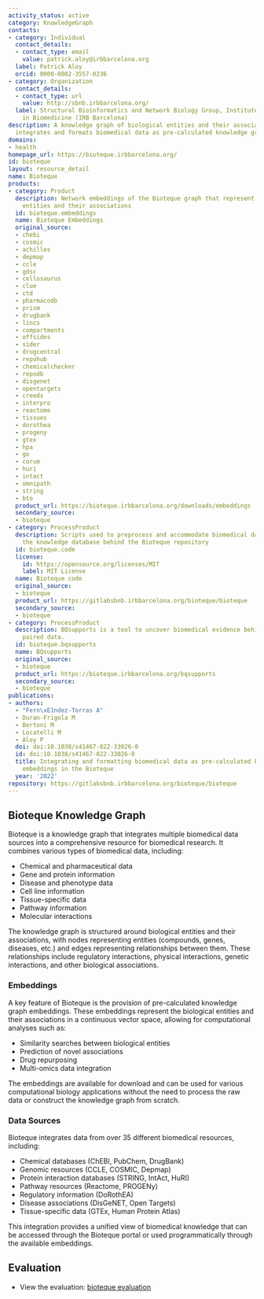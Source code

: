 ```yaml
---
activity_status: active
category: KnowledgeGraph
contacts:
- category: Individual
  contact_details:
  - contact_type: email
    value: patrick.aloy@irbbarcelona.org
  label: Patrick Aloy
  orcid: 0000-0002-3557-0236
- category: Organization
  contact_details:
  - contact_type: url
    value: http://sbnb.irbbarcelona.org/
  label: Structural Bioinformatics and Network Biology Group, Institute for Research
    in Biomedicine (IRB Barcelona)
description: A knowledge graph of biological entities and their associations that
  integrates and formats biomedical data as pre-calculated knowledge graph embeddings
domains:
- health
homepage_url: https://bioteque.irbbarcelona.org/
id: bioteque
layout: resource_detail
name: Bioteque
products:
- category: Product
  description: Network embeddings of the Bioteque graph that represent biological
    entities and their associations
  id: bioteque.embeddings
  name: Bioteque Embeddings
  original_source:
  - chebi
  - cosmic
  - achilles
  - depmap
  - ccle
  - gdsc
  - cellosaurus
  - clue
  - ctd
  - pharmacodb
  - prism
  - drugbank
  - lincs
  - compartments
  - offsides
  - sider
  - drugcentral
  - repohub
  - chemicalchecker
  - repodb
  - disgenet
  - opentargets
  - creeds
  - interpro
  - reactome
  - tissues
  - dorothea
  - progeny
  - gtex
  - hpa
  - go
  - corum
  - huri
  - intact
  - omnipath
  - string
  - bto
  product_url: https://bioteque.irbbarcelona.org/downloads/embeddings
  secondary_source:
  - bioteque
- category: ProcessProduct
  description: Scripts used to preprocess and accommodate biomedical datasets into
    the knowledge database behind the Bioteque repository
  id: bioteque.code
  license:
    id: https://opensource.org/licenses/MIT
    label: MIT License
  name: Bioteque code
  original_source:
  - bioteque
  product_url: https://gitlabsbnb.irbbarcelona.org/bioteque/bioteque
  secondary_source:
  - bioteque
- category: ProcessProduct
  description: BQsupports is a tool to uncover biomedical evidence behind experimental
    paired data.
  id: bioteque.bqsupports
  name: BQsupports
  original_source:
  - bioteque
  product_url: https://bioteque.irbbarcelona.org/bqsupports
  secondary_source:
  - bioteque
publications:
- authors:
  - "Fern\xE1ndez-Torras A"
  - Duran-Frigola M
  - Bertoni M
  - Locatelli M
  - Aloy P
  doi: doi:10.1038/s41467-022-33026-0
  id: doi:10.1038/s41467-022-33026-0
  title: Integrating and formatting biomedical data as pre-calculated knowledge graph
    embeddings in the Bioteque
  year: '2022'
repository: https://gitlabsbnb.irbbarcelona.org/bioteque/bioteque
---
```

## Bioteque Knowledge Graph

Bioteque is a knowledge graph that integrates multiple biomedical data sources into a comprehensive resource for biomedical research. It combines various types of biomedical data, including:

- Chemical and pharmaceutical data
- Gene and protein information
- Disease and phenotype data
- Cell line information
- Tissue-specific data
- Pathway information
- Molecular interactions

The knowledge graph is structured around biological entities and their associations, with nodes representing entities (compounds, genes, diseases, etc.) and edges representing relationships between them. These relationships include regulatory interactions, physical interactions, genetic interactions, and other biological associations.

### Embeddings

A key feature of Bioteque is the provision of pre-calculated knowledge graph embeddings. These embeddings represent the biological entities and their associations in a continuous vector space, allowing for computational analyses such as:

- Similarity searches between biological entities
- Prediction of novel associations
- Drug repurposing
- Multi-omics data integration

The embeddings are available for download and can be used for various computational biology applications without the need to process the raw data or construct the knowledge graph from scratch.

### Data Sources

Bioteque integrates data from over 35 different biomedical resources, including:

- Chemical databases (ChEBI, PubChem, DrugBank)
- Genomic resources (CCLE, COSMIC, Depmap)
- Protein interaction databases (STRING, IntAct, HuRI)
- Pathway resources (Reactome, PROGENy)
- Regulatory information (DoRothEA)
- Disease associations (DisGeNET, Open Targets)
- Tissue-specific data (GTEx, Human Protein Atlas)

This integration provides a unified view of biomedical knowledge that can be accessed through the Bioteque portal or used programmatically through the available embeddings.

## Evaluation

- View the evaluation: [bioteque evaluation](bioteque_eval.html)
